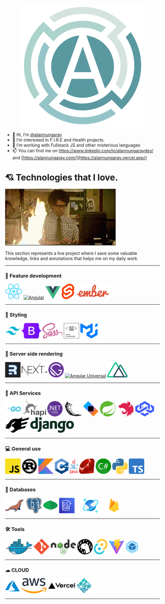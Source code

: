 <p width="100%" align="center">
<img  width="400px" alt="Alan Nungaray" src="./public/assets/logo.svg">
</p>


- 👋 Hi, I’m [@alannungaray](./me/index.md)
- 👀 I’m interested in F.I.R.E and Health projects.
- 🌱 I’m  working with Fullstack JS and other misterious languages
- 📫 You can find me on https://www.linkedin.com/in/alannungaraydev/ and [https://alannungaray.com/](https://alannungaray.vercel.app/)

<!---
alannungaray/alannungaray is a ✨ special ✨ repository because its `README.md` (this file) appears on your GitHub profile.
You can click the Preview link to take a look at your changes.
--->


# 💘 Technologies that I love. 

<img alt="I love coding" src="./public/assets/flame-fire.gif">

This section represents a live project where I save some valuable knowledge, links and annotations that helps me on my daily work. 

<hr/>

### 🧠 Feature development

[<img height="50px" alt="ReactJS" src="./docs/reactjs/assets/logo.svg"/>](./docs/reactjs/index.md)
[<img height="50px" alt="Angular" src="https://raw.githubusercontent.com/angular/angular/main/aio/src/assets/images/logos/angular/angular.png"/>](docs/angular/index.md)
[<img height="42px" alt="Vue" src="./docs/vue/assets/logo.svg"/>](./docs/vue/index.md)
[<img height="50px" alt="Svelte" src="./docs/svelte/assets/logo.svg"/>](./docs/svelte/index.md)
[<img height="50px" alt="EmberJS" src="https://raw.githubusercontent.com/emberjs/website/master/source/images/brand/ember_Ember-Light.png"/>](docs/emberjs/index.md)

<hr/>

### 💅 Styling

[<img  height="50px" alt="TailWindCSS" src="./docs/tailwind/assets/logo.svg"/>](docs/tailwind/index.md)
[<img  height="50px" alt="Bootstrap" src="./docs/bootstrap/assets/logo.svg"/>](docs/bootstrap/index.md)
[<img  height="50px" alt="Sass" src="./docs/sass/assets/logo.svg"/>](docs/sass/index.md)
[<img  height="50px" alt="Styled Components" src="./docs/styled_components/assets/logo.svg"/>](docs/styled_components/index.md)
[<img  height="50px" alt="MUI" src="./docs/mui/assets/logo.svg"/>](docs/mui/index.md)

<hr/>

### 🚀 Server side rendering

[<img  height="50px" alt="Remix" src="./docs/remix/assets/logo.svg"/>](docs/remix/index.md)
[<img  height="50px" alt="Next" src="./docs/nextjs/assets/logo.svg"/>](docs/nextjs/index.md)
[<img  height="50px" alt="Gatsby" src="./docs/gatsby/assets/logo.svg"/>](docs/gatsby/index.md)
[<img  height="50px" alt="Angular Universal" src="https://raw.githubusercontent.com/angular/angular/main/aio/src/assets/images/logos/angular/angular.png"/>](docs/angular_universal/index.md)
[<img  height="50px" alt="Nuxt" src="./docs/nuxtjs/assets/logo.svg"/>](docs/nuxtjs/index.md)

<hr/>

### 💌 API Services

[<img height="50px" alt="GO" src="./docs/go/assets/logo.svg"/>](docs/go/index.md)
[<img height="50px" alt="Hapi" src="./docs/hapi/assets/logo.svg"/>](docs/hapi/index.md)
[<img height="50px" alt=".NET Core" src="./docs/netcore/assets/logo.svg"/>](docs/netcore/index.md)
[<img height="50px" alt="Flask" src="./docs/flask/assets/logo.svg"/>](docs/flask/index.md)
[<img height="50px" alt="Ktor" src="./docs/ktor/assets/logo.svg"/>](docs/ktor/index.md)
[<img height="50px" alt="Spring" src="./docs/spring/assets/logo.svg"/>](docs/spring/index.md)
[<img height="50px" alt="NestJS" src="./docs/nestjs/assets/logo.svg"/>](docs/nestjs/index.md)
[<img height="50px" alt="LOOPBACK" src="./docs/loopback/assets/logo.svg"/>](docs/loopback/index.md)
[<img height="50px" alt="Fastify" src="./docs/fastify/assets/logo.svg"/>](docs/fastify/index.md)
[<img height="50px" alt="Django" src="./docs/django/assets/logo.svg"/>](docs/django/index.md)

<hr/>

### 💻 General use

 [<img height="50px" alt="JavaScript" src="./docs/typescript/assets/logo-js.svg"/>](docs/typescript/index.md)
 [<img height="50px" alt="Rust" src="./docs/rust/assets/logo.svg"/>](docs/rust/index.md)
 [<img height="50px" alt="Kotlin" src="./docs/kotlin/assets/logo.svg"/>](docs/kotlin/index.md)
 [<img height="50px" alt="C++" src="./docs/cplusplus/assets/logo.svg"/>](docs/cplusplus/index.md)
 [<img height="50px" alt="JAVA" src="./docs/java/assets/logo.svg"/>](docs/java/index.md)
 [<img height="50px" alt="Ruby" src="./docs/ruby/assets/logo.svg"/>](docs/ruby/index.md)
 [<img height="50px" alt="C#" src="./docs/csharp/assets/logo.png"/>](docs/csharp/index.md)
 [<img height="50px" alt="Python" src="./docs/python/assets/logo.svg"/>](docs/python/index.md)
 [<img height="50px" alt="Typescript" src="./docs/typescript/assets/logo.svg"/>](docs/typescript/index.md)


<hr/>

### 📃 Databases 

 [<img  height="50px" alt="MariaDB" src="./docs/mariadb/assets/logo.svg"/>](docs/mariadb/index.md)
 [<img  height="50px" alt="PostgreSQL" src="./docs/postgresql/assets/logo.svg"/>](docs/postgresql/index.md)
 [<img  height="50px" alt="MongoDB" src="./docs/mongodb/assets/logo.svg" width="50px"/>](docs/mongodb/index.md)
 [<img  height="50px" alt="DynamoDB" src="./docs/dynamo/assets/logo.svg"/>](docs/dynamo/index.md)
 [<img  height="50px" alt="CosmosDB" src="./docs/cosmos/assets/logo.png"/>](docs/cosmos/index.md)
[<img  height="50px" alt="Firebase" src="./docs/firebase/assets/logo.svg"/>](docs/firebase/index.md)

<hr/>

### 🛠 Tools

 [<img  height="50px" alt="Docker" src="./docs/docker/assets/logo.svg"/>](docs/docker/index.md)
 [<img  height="50px" alt="Git" src="./docs/git/assets/logo.svg"/>](docs/git/index.md)
 [<img  height="50px" alt="NodeJS" src="./docs/nodejs/assets/logo.svg"/>](docs/nodejs/index.md)
 [<img  height="50px" alt="Deno" src="./docs/deno/assets/logo.svg"/>](docs/deno/index.md)
 [<img  height="50px" alt="Tauri" src="./docs/tauri/assets/logo.svg"/>](docs/tauri/index.md)
 [<img  height="50px" alt="Vite" src="./docs/vite/assets/logo.svg"/>](docs/vite/index.md)
 [<img  height="50px" alt="Webpack" src="./docs/webpack/assets/logo.svg"/>](docs/webpack/index.md)

<hr/>

### ☁ CLOUD

 [<img  height="50px" alt="Azure" src="./docs/azure/assets/logo.svg"/>](docs/azure/index.md)
 [<img  height="50px" alt="AWS" src="./docs/aws/assets/logo.svg"/>](docs/aws/index.md)
 [<img  height="50px" alt="Vercel" src="./docs/vercel/assets/logo.png"/>](docs/vercel/index.md)
 [<img  height="50px" alt="Netlify" src="./docs/netlify/assets/logo.svg"/>](docs/netlify/index.md)

<hr/>
